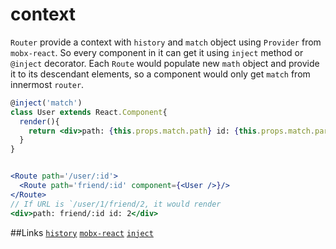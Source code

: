 # context

`Router` provide a context with `history` and `match` object using `Provider` from `mobx-react`. So every component in it can get it using `inject` method or `@inject` decorator. Each `Route` would populate new `math` object and provide it to its descendant elements, so a component would only get `match` from innermost `router`.

```jsx
@inject('match')
class User extends React.Component{
  render(){    
    return <div>path: {this.props.match.path} id: {this.props.match.params.id}</div>
  }
}


<Route path='/user/:id'>
  <Route path='friend/:id' component={<User />}/>
</Route>
// If URL is `/user/1/friend/2, it would render
<div>path: friend/:id id: 2</div>
```

##Links
[`history`](history.md)
[`mobx-react`](https://github.com/mobxjs/mobx-react)
[`inject`](https://github.com/mobxjs/mobx-react/#provider-and-inject)










